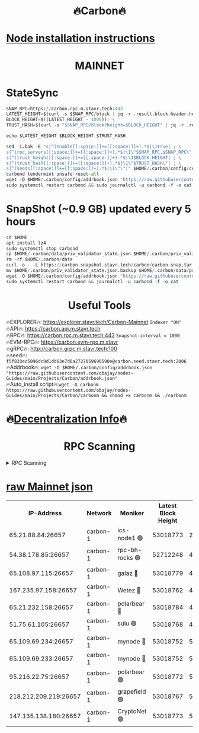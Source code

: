 <h1 align="center"> 🔥Carbon🔥</h1>

[Node installation instructions](https://github.com/obajay/nodes-Guides/tree/main/Projects/Carbon)
=
<h1 align="center"> MAINNET</h1>

# StateSync
```python
SNAP_RPC=https://carbon.rpc.m.stavr.tech:443
LATEST_HEIGHT=$(curl -s $SNAP_RPC/block | jq -r .result.block.header.height); \
BLOCK_HEIGHT=$((LATEST_HEIGHT - 1000)); \
TRUST_HASH=$(curl -s "$SNAP_RPC/block?height=$BLOCK_HEIGHT" | jq -r .result.block_id.hash)

echo $LATEST_HEIGHT $BLOCK_HEIGHT $TRUST_HASH

sed -i.bak -E "s|^(enable[[:space:]]+=[[:space:]]+).*$|\1true| ; \
s|^(rpc_servers[[:space:]]+=[[:space:]]+).*$|\1\"$SNAP_RPC,$SNAP_RPC\"| ; \
s|^(trust_height[[:space:]]+=[[:space:]]+).*$|\1$BLOCK_HEIGHT| ; \
s|^(trust_hash[[:space:]]+=[[:space:]]+).*$|\1\"$TRUST_HASH\"| ; \
s|^(seeds[[:space:]]+=[[:space:]]+).*$|\1\"\"|" $HOME/.carbon/config/config.toml
carbond tendermint unsafe-reset-all
wget -O $HOME/.carbon/config/addrbook.json "https://raw.githubusercontent.com/obajay/nodes-Guides/main/Projects/Carbon/addrbook.json"
sudo systemctl restart carbond && sudo journalctl -u carbond -f -o cat
```
# SnapShot (~0.9 GB) updated every 5 hours
```python
cd $HOME
apt install lz4
sudo systemctl stop carbond
cp $HOME/.carbon/data/priv_validator_state.json $HOME/.carbon/priv_validator_state.json.backup
rm -rf $HOME/.carbon/data
curl -o - -L https://carbon.snapshot.stavr.tech/carbon/carbon-snap.tar.lz4 | lz4 -c -d - | tar -x -C $HOME/.carbon --strip-components 2
mv $HOME/.carbon/priv_validator_state.json.backup $HOME/.carbon/data/priv_validator_state.json
wget -O $HOME/.carbon/config/addrbook.json "https://raw.githubusercontent.com/obajay/nodes-Guides/main/Projects/Carbon/addrbook.json"
sudo systemctl restart carbond && journalctl -u carbond -f -o cat
```

 <h1 align="center"> Useful Tools</h1>

🔥EXPLORER🔥:     https://explorer.stavr.tech/Carbon-Mainnet        `Indexer "ON"` \
🔥API🔥:          https://carbon.api.m.stavr.tech \
🔥RPC🔥:          https://carbon.rpc.m.stavr.tech:443              `Snapshot-interval = 1000` \
🔥EVM-RPC🔥:      https://carbon.evm-rpc.m.stavr \
🔥gRPC🔥:         http://carbon.grpc.m.stavr.tech:100 \
🔥seed🔥:      `f5f833ec5096dc9d1dd63e7d6a2727059696590e@carbon.seed.stavr.tech:2006` \
🔥Addrbook🔥:  `wget -O $HOME/.carbon/config/addrbook.json "https://raw.githubusercontent.com/obajay/nodes-Guides/main/Projects/Carbon/addrbook.json"` \
🔥Auto_install script🔥:`wget -O carbonm https://raw.githubusercontent.com/obajay/nodes-Guides/main/Projects/Carbon/carbonm && chmod +x carbonm && ./carbonm`

🔥[Decentralization Info](https://github.com/obajay/StateSync-snapshots/tree/main/Projects/Carbon/Decentralization)🔥
=
<h1 align="center"> RPC Scanning</h1>

<details>
<summary>RPC Scanning</summary>

<h2 align="center"> We scan nodes in real time every 4 hours. And we provide the final result of RPC endpoints.
We cannot influence the operation of these nodes in any way. </h2>


```python
If Voting Power is higher than 0 --> then the Node is a validator of the network and may be subject to attack and be a potential threat to the chain.
```
```python
We marked such validators with a red symbol
```

</details>

[raw Mainnet json](https://rpc-check.carbonm.stavr.tech/carbonm/rpc-carbonm-result.json)
=


<table><tr><th>IP-Address</th><th>Network</th><th>Moniker</th><th>Latest Block Height</th><th>Earliest Block Height</th><th>Catching Up</th><th>Tx Index</th><th>Voting Power</th><th>Scan Time</th></tr><tr><td>65.21.88.84:26657</td><td>carbon-1</td><td>ics-node1 🟢</td><td>53018773</td><td>21164241</td><td>False</td><td>off</td><td>0</td><td>2024-01-29T23:09:44.005424980UTC</td></tr><tr><td>54.38.178.85:26657</td><td>carbon-1</td><td>rpc-bh-rocks 🟢</td><td>52712248</td><td>45292001</td><td>False</td><td>on</td><td>0</td><td>2024-01-29T23:10:07.932442051UTC</td></tr><tr><td>65.108.97.115:26657</td><td>carbon-1</td><td>galaz 🔴</td><td>53018779</td><td>47374001</td><td>False</td><td>on</td><td>11236271986</td><td>2024-01-29T23:09:54.986082082UTC</td></tr><tr><td>167.235.97.158:26657</td><td>carbon-1</td><td>Wetez 🔴</td><td>53018762</td><td>48067570</td><td>False</td><td>on</td><td>1330036008</td><td>2024-01-29T23:09:18.930931392UTC</td></tr><tr><td>65.21.232.158:26657</td><td>carbon-1</td><td>polarbear 🔴</td><td>53018784</td><td>48126001</td><td>False</td><td>on</td><td>10843219510</td><td>2024-01-29T23:10:03.549332447UTC</td></tr><tr><td>51.75.61.105:26657</td><td>carbon-1</td><td>sulu 🟢</td><td>53018768</td><td>48742001</td><td>False</td><td>on</td><td>0</td><td>2024-01-29T23:09:35.208775864UTC</td></tr><tr><td>65.109.69.234:26657</td><td>carbon-1</td><td>mynode 🔴</td><td>53018752</td><td>50560001</td><td>False</td><td>off</td><td>12847093558</td><td>2024-01-29T23:09:00.240166190UTC</td></tr><tr><td>65.109.69.233:26657</td><td>carbon-1</td><td>mynode 🔴</td><td>53018752</td><td>50610001</td><td>False</td><td>off</td><td>8703803773</td><td>2024-01-29T23:08:59.894618123UTC</td></tr><tr><td>95.216.22.75:26657</td><td>carbon-1</td><td>polarbear 🟢</td><td>53018772</td><td>52338001</td><td>False</td><td>on</td><td>0</td><td>2024-01-29T23:09:41.653568192UTC</td></tr><tr><td>218.212.209.219:26657</td><td>carbon-1</td><td>grapefield 🟢</td><td>53018767</td><td>52371001</td><td>False</td><td>on</td><td>0</td><td>2024-01-29T23:09:32.803328980UTC</td></tr><tr><td>147.135.138.180:26657</td><td>carbon-1</td><td>CryptoNet 🟢</td><td>53018773</td><td>52934001</td><td>False</td><td>on</td><td>0</td><td>2024-01-29T23:09:44.338354739UTC</td></tr></table>